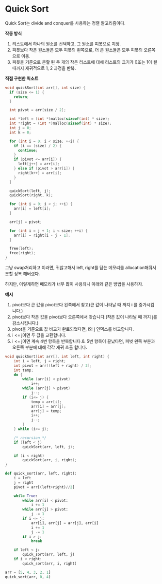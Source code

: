 # Quick Sort

Quick Sort는 divide and conquer를 사용하는 정렬 알고리즘이다.

**작동 방식**

1. 리스트에서 하나의 원소를 선택하고, 그 원소를 피봇으로 지정.
2. 피봇보다 작은 원소들은 모두 피봇의 왼쪽으로, 더 큰 원소들은 모두 피봇의 오른쪽으로 이동.
3. 피봇을 기준으로 분할 된 두 개의 작은 리스트에 대해 리스트의 크기가 0또는 1이 될 때까지 재귀적으로 1, 2 과정을 반복.

**직접 구현한 퀵소트**

```cpp
void quickSort(int arr[], int size) {
  if (size <= 1) {
    return;
  }

  int pivot = arr[size / 2];

  int *left = (int *)malloc(sizeof(int) * size);
  int *right = (int *)malloc(sizeof(int) * size);
  int j = 0;
  int k = 0;

  for (int i = 0; i < size; ++i) {
    if (i == (size) / 2) {
      continue;
    }
    if (pivot <= arr[i]) {
      left[j++] = arr[i];
    } else if (pivot > arr[i]) {
      right[k++] = arr[i];
    }
  }

  quickSort(left, j);
  quickSort(right, k);

  for (int i = 0; i < j; ++i) {
    arr[i] = left[i];
  }

  arr[j] = pivot;

  for (int i = j + 1; i < size; ++i) {
    arr[i] = right[i - j - 1];
  }

  free(left);
  free(right);
}
```

그냥 swap처리하고 이러면, 귀찮고해서 left, right를 담는 메모리를 allocation해줘서 분할 정복 해버렸다.

하지만, 이렇게하면 메모리가 너무 많이 사용되니 아래와 같은 방법을 사용하자.

**예시**

1. pivot보다 큰 값을 pivot보다 왼쪽에서 찾고(큰 값이 나타날 때 까지 i 를 증가시킵니다.)
2. pivot보다 작은 값을 pivot보다 오른쪽에서 찾습니다.(작은 값이 나타날 때 까지 j를 감소시킵니다.)
3. pivot을 기준으로 값 비교가 완료되었다면, i와 j 인덱스를 비교합니다.
4. i <= j이면 두 값을 교환합니다.
5. i <= j이면 계속 4번 항목을 반복합니다.6. 5번 항목이 끝났다면, 피벗 왼쪽 부분과 오른쪽 부분에 대해 각각 재귀 호출 합니다.

```cpp
void quickSort(int arr[], int left, int right) {
    int i = left, j = right;
    int pivot = arr[(left + right) / 2];
    int temp;
    do {
        while (arr[i] < pivot)
            i++;
        while (arr[j] > pivot)
            j--;
        if (i<= j) {
            temp = arr[i];
            arr[i] = arr[j];
            arr[j] = temp;
            i++;
            j--;
        }
    } while (i<= j);

    /* recursion */
    if (left < j)
        quickSort(arr, left, j);

    if (i < right)
        quickSort(arr, i, right);
}
```

```python
def quick_sort(arr, left, right):
	i = left
	j = right
	pivot = arr[(left+right)//2]

	while True:
		while arr[i] < pivot:
			i += 1
		while arr[j] > pivot:
			j -= 1
		if i <= j:
			arr[i], arr[j] = arr[j], arr[i]
			i += 1
			j -= 1
		if i > j:
			break

	if left < j:
		quick_sort(arr, left, j)
	if i < right:
		quick_sort(arr, i, right)

arr = [5, 4, 3, 2, 1]
quick_sort(arr, 0, 4)
```

